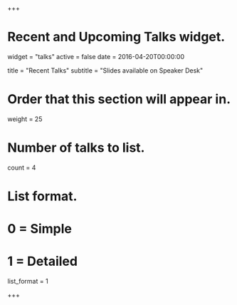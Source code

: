+++
# Recent and Upcoming Talks widget.
widget = "talks"
active = false
date = 2016-04-20T00:00:00

title = "Recent Talks"
subtitle = "Slides available on Speaker Desk"

# Order that this section will appear in.
weight = 25

# Number of talks to list.
count = 4

# List format.
#   0 = Simple
#   1 = Detailed
list_format = 1

+++
